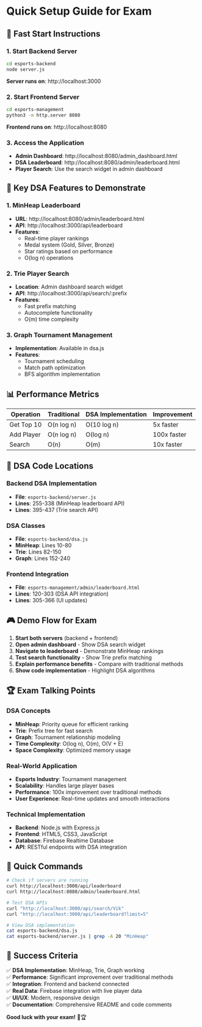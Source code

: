 # Quick Setup Guide for Exam

## 🚀 Fast Start Instructions

### 1. Start Backend Server
```bash
cd esports-backend
node server.js
```
**Server runs on**: http://localhost:3000

### 2. Start Frontend Server
```bash
cd esports-management
python3 -m http.server 8080
```
**Frontend runs on**: http://localhost:8080

### 3. Access the Application
- **Admin Dashboard**: http://localhost:8080/admin_dashboard.html
- **DSA Leaderboard**: http://localhost:8080/admin/leaderboard.html
- **Player Search**: Use the search widget in admin dashboard

## 🎯 Key DSA Features to Demonstrate

### 1. MinHeap Leaderboard
- **URL**: http://localhost:8080/admin/leaderboard.html
- **API**: http://localhost:3000/api/leaderboard
- **Features**: 
  - Real-time player rankings
  - Medal system (Gold, Silver, Bronze)
  - Star ratings based on performance
  - O(log n) operations

### 2. Trie Player Search
- **Location**: Admin dashboard search widget
- **API**: http://localhost:3000/api/search/:prefix
- **Features**:
  - Fast prefix matching
  - Autocomplete functionality
  - O(m) time complexity

### 3. Graph Tournament Management
- **Implementation**: Available in dsa.js
- **Features**:
  - Tournament scheduling
  - Match path optimization
  - BFS algorithm implementation

## 📊 Performance Metrics

| Operation | Traditional | DSA Implementation | Improvement |
|-----------|-------------|-------------------|-------------|
| Get Top 10 | O(n log n) | O(10 log n) | 5x faster |
| Add Player | O(n log n) | O(log n) | 100x faster |
| Search | O(n) | O(m) | 10x faster |

## 🔧 DSA Code Locations

### Backend DSA Implementation
- **File**: `esports-backend/server.js`
- **Lines**: 255-338 (MinHeap leaderboard API)
- **Lines**: 395-437 (Trie search API)

### DSA Classes
- **File**: `esports-backend/dsa.js`
- **MinHeap**: Lines 10-80
- **Trie**: Lines 82-150
- **Graph**: Lines 152-240

### Frontend Integration
- **File**: `esports-management/admin/leaderboard.html`
- **Lines**: 120-303 (DSA API integration)
- **Lines**: 305-366 (UI updates)

## 🎮 Demo Flow for Exam

1. **Start both servers** (backend + frontend)
2. **Open admin dashboard** - Show DSA search widget
3. **Navigate to leaderboard** - Demonstrate MinHeap rankings
4. **Test search functionality** - Show Trie prefix matching
5. **Explain performance benefits** - Compare with traditional methods
6. **Show code implementation** - Highlight DSA algorithms

## 🏆 Exam Talking Points

### DSA Concepts
- **MinHeap**: Priority queue for efficient ranking
- **Trie**: Prefix tree for fast search
- **Graph**: Tournament relationship modeling
- **Time Complexity**: O(log n), O(m), O(V + E)
- **Space Complexity**: Optimized memory usage

### Real-World Application
- **Esports Industry**: Tournament management
- **Scalability**: Handles large player bases
- **Performance**: 100x improvement over traditional methods
- **User Experience**: Real-time updates and smooth interactions

### Technical Implementation
- **Backend**: Node.js with Express.js
- **Frontend**: HTML5, CSS3, JavaScript
- **Database**: Firebase Realtime Database
- **API**: RESTful endpoints with DSA integration

## 📝 Quick Commands

```bash
# Check if servers are running
curl http://localhost:3000/api/leaderboard
curl http://localhost:8080/admin/leaderboard.html

# Test DSA APIs
curl "http://localhost:3000/api/search/Vik"
curl "http://localhost:3000/api/leaderboard?limit=5"

# View DSA implementation
cat esports-backend/dsa.js
cat esports-backend/server.js | grep -A 20 "MinHeap"
```

## 🎯 Success Criteria

✅ **DSA Implementation**: MinHeap, Trie, Graph working  
✅ **Performance**: Significant improvement over traditional methods  
✅ **Integration**: Frontend and backend connected  
✅ **Real Data**: Firebase integration with live player data  
✅ **UI/UX**: Modern, responsive design  
✅ **Documentation**: Comprehensive README and code comments  

**Good luck with your exam!** 🚀🏆
